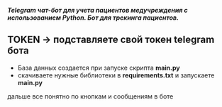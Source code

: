 ***Telegram чат-бот для учета пациентов медучреждения с использованием Python.
Бот для трекинга пациентов.*** 


## TOKEN -> подставляете свой токен telegram бота


- База данных создается при запуске скрипта **main.py**
- скачиваете нужные библиотеки в **requirements.txt** и запускаете **main.py**

дальше все понятно по кнопкам и сообщениям в боте 


